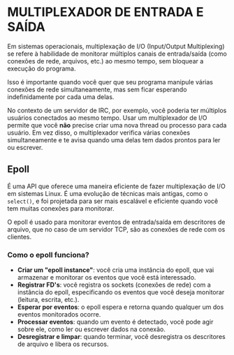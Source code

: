 # MULTIPLEXADOR DE ENTRADA E SAÍDA

Em sistemas operacionais, multiplexação de I/O (Input/Output Multiplexing) se refere à habilidade de monitorar múltiplos canais de entrada/saída (como conexões de rede, arquivos, etc.) ao mesmo tempo, sem bloquear a execução do programa.

Isso é importante quando você quer que seu programa manipule várias conexões de rede simultaneamente, mas sem ficar esperando indefinidamente por cada uma delas.

No contexto de um servidor de IRC, por exemplo, você poderia ter múltiplos usuários conectados ao mesmo tempo. Usar um multiplexador de I/O permite que você **não** precise criar uma nova thread ou processo para cada usuário. Em vez disso, o multiplexador verifica várias conexões simultaneamente e te avisa quando uma delas tem dados prontos para ler ou escrever.


## Epoll

É uma API que oferece uma maneira eficiente de fazer multiplexação de I/O em sistemas Linux. É uma evolução de técnicas mais antigas, como o `select()`, e foi projetada para ser mais escalável e eficiente quando você tem muitas conexões para monitorar.

O epoll é usado para monitorar eventos de entrada/saída em descritores de arquivo, que no caso de um servidor TCP, são as conexões de rede com os clientes.


### Como o epoll funciona?

- **Criar um "epoll instance"**: você cria uma instância do epoll, que vai armazenar e monitorar os eventos que você está interessado.
- **Registrar FD's**: você registra os sockets (conexões de rede) com a instância do epoll, especificando os eventos que você deseja monitorar (leitura, escrita, etc.).
- **Esperar por eventos**: o epoll espera e retorna quando qualquer um dos eventos monitorados ocorre.
- **Processar eventos**: quando um evento é detectado, você pode agir sobre ele, como ler ou escrever dados na conexão.
- **Desregistrar e limpar**: quando terminar, você desregistra os descritores de arquivo e libera os recursos.

